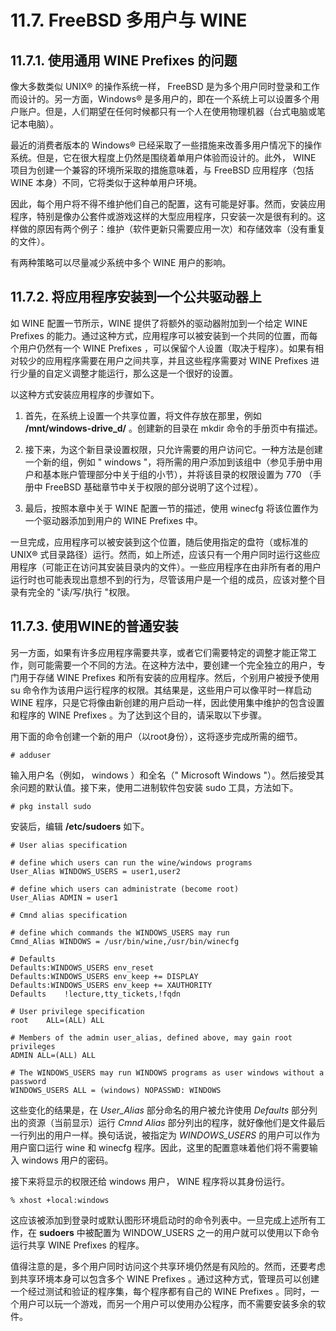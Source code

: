 # 11.7. FreeBSD 多用户与 WINE

## 11.7.1. 使用通用 WINE Prefixes 的问题
像大多数类似 UNIX® 的操作系统一样， FreeBSD 是为多个用户同时登录和工作而设计的。另一方面，Windows® 是多用户的，即在一个系统上可以设置多个用户账户。但是，人们期望在任何时候都只有一个人在使用物理机器（台式电脑或笔记本电脑）。

最近的消费者版本的 Windows® 已经采取了一些措施来改善多用户情况下的操作系统。但是，它在很大程度上仍然是围绕着单用户体验而设计的。此外， WINE 项目为创建一个兼容的环境所采取的措施意味着，与 FreeBSD 应用程序（包括 WINE 本身）不同，它将类似于这种单用户环境。

因此，每个用户将不得不维护他们自己的配置，这有可能是好事。然而，安装应用程序，特别是像办公套件或游戏这样的大型应用程序，只安装一次是很有利的。这样做的原因有两个例子：维护（软件更新只需要应用一次）和存储效率（没有重复的文件）。

有两种策略可以尽量减少系统中多个 WINE 用户的影响。

## 11.7.2. 将应用程序安装到一个公共驱动器上
如 WINE 配置一节所示，WINE 提供了将额外的驱动器附加到一个给定 WINE Prefixes 的能力。通过这种方式，应用程序可以被安装到一个共同的位置，而每个用户仍然有一个 WINE Prefixes ，可以保留个人设置（取决于程序）。如果有相对较少的应用程序需要在用户之间共享，并且这些程序需要对 WINE Prefixes 进行少量的自定义调整才能运行，那么这是一个很好的设置。

以这种方式安装应用程序的步骤如下。

1. 首先，在系统上设置一个共享位置，将文件存放在那里，例如 **/mnt/windows-drive_d/** 。创建新的目录在 mkdir 命令的手册页中有描述。

2. 接下来，为这个新目录设置权限，只允许需要的用户访问它。一种方法是创建一个新的组，例如 " windows "，将所需的用户添加到该组中（参见手册中用户和基本账户管理部分中关于组的小节），并将该目录的权限设置为 770 （手册中 FreeBSD 基础章节中关于权限的部分说明了这个过程）。

3. 最后，按照本章中关于 WINE 配置一节的描述，使用 winecfg 将该位置作为一个驱动器添加到用户的 WINE Prefixes 中。

一旦完成，应用程序可以被安装到这个位置，随后使用指定的盘符（或标准的 UNIX® 式目录路径）运行。然而，如上所述，应该只有一个用户同时运行这些应用程序（可能正在访问其安装目录内的文件）。一些应用程序在由非所有者的用户运行时也可能表现出意想不到的行为，尽管该用户是一个组的成员，应该对整个目录有完全的 "读/写/执行 "权限。

## 11.7.3. 使用WINE的普通安装
另一方面，如果有许多应用程序需要共享，或者它们需要特定的调整才能正常工作，则可能需要一个不同的方法。在这种方法中，要创建一个完全独立的用户，专门用于存储 WINE Prefixes 和所有安装的应用程序。然后，个别用户被授予使用 su 命令作为该用户运行程序的权限。其结果是，这些用户可以像平时一样启动 WINE 程序，只是它将像由新创建的用户启动一样，因此使用集中维护的包含设置和程序的 WINE Prefixes 。为了达到这个目的，请采取以下步骤。

用下面的命令创建一个新的用户（以root身份），这将逐步完成所需的细节。
```
# adduser
```
输入用户名（例如， windows ）和全名（" Microsoft Windows "）。然后接受其余问题的默认值。接下来，使用二进制软件包安装 sudo 工具，方法如下。
```
# pkg install sudo
```
安装后，编辑 **/etc/sudoers** 如下。
```
# User alias specification

# define which users can run the wine/windows programs
User_Alias WINDOWS_USERS = user1,user2

# define which users can administrate (become root)
User_Alias ADMIN = user1

# Cmnd alias specification

# define which commands the WINDOWS_USERS may run
Cmnd_Alias WINDOWS = /usr/bin/wine,/usr/bin/winecfg

# Defaults
Defaults:WINDOWS_USERS env_reset
Defaults:WINDOWS_USERS env_keep += DISPLAY
Defaults:WINDOWS_USERS env_keep += XAUTHORITY
Defaults    !lecture,tty_tickets,!fqdn

# User privilege specification
root    ALL=(ALL) ALL

# Members of the admin user_alias, defined above, may gain root privileges
ADMIN ALL=(ALL) ALL

# The WINDOWS_USERS may run WINDOWS programs as user windows without a password
WINDOWS_USERS ALL = (windows) NOPASSWD: WINDOWS
```
这些变化的结果是，在 *User_Alias* 部分命名的用户被允许使用 *Defaults* 部分列出的资源（当前显示）运行 *Cmnd Alias* 部分列出的程序，就好像他们是文件最后一行列出的用户一样。换句话说，被指定为 *WINDOWS_USERS* 的用户可以作为用户窗口运行 wine 和 winecfg 程序。因此，这里的配置意味着他们将不需要输入 windows 用户的密码。

接下来将显示的权限还给 windows 用户， WINE 程序将以其身份运行。
```
% xhost +local:windows
```
这应该被添加到登录时或默认图形环境启动时的命令列表中。一旦完成上述所有工作，在 **sudoers** 中被配置为 WINDOW_USERS 之一的用户就可以使用以下命令运行共享 WINE Prefixes 的程序。

值得注意的是，多个用户同时访问这个共享环境仍然是有风险的。然而，还要考虑到共享环境本身可以包含多个 WINE Prefixes 。通过这种方式，管理员可以创建一个经过测试和验证的程序集，每个程序都有自己的 WINE Prefixes 。同时，一个用户可以玩一个游戏，而另一个用户可以使用办公程序，而不需要安装多余的软件。
